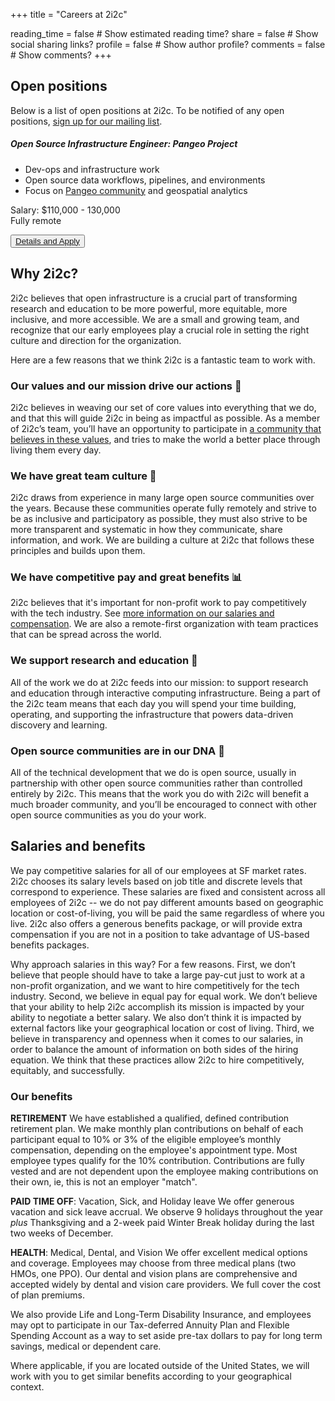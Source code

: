 +++
title = "Careers at 2i2c"

reading_time = false  # Show estimated reading time?
share = false  # Show social sharing links?
profile = false  # Show author profile?
comments = false  # Show comments?
+++

## Open positions

Below is a list of open positions at 2i2c. To be notified of any open positions, [sign up for our mailing list](/#contact).


<div class="card-group job-cards">
    <div class="card col-6 p-0">
        <div class="card-body text-left p-4 mb-0">
        <h5 class="card-title mb-3 mt-0">Open Source Infrastructure Engineer: Pangeo Project</h5>
            <ul>
                <li>Dev-ops and infrastructure work</li>
                <li>Open source data workflows, pipelines, and environments</li>
                <li>Focus on <a href="https://pangeo.io">Pangeo community</a> and geospatial analytics</li>
            </ul>
            <p class="extra-info">Salary: $110,000 - 130,000<br />Fully remote</p>
        </div>
        <div class="card-footer text-center">
            <button type="button" class="btn btn-primary"><a href="/job/osie-pangeo" class="card-link text-white">Details and Apply</a></button>
        </div>
    </div>
</div>

## Why 2i2c?

2i2c believes that open infrastructure is a crucial part of transforming research and education to be more powerful, more equitable, more inclusive, and more accessible. We are a small and growing team, and recognize that our early employees play a crucial role in setting the right culture and direction for the organization.

Here are a few reasons that we think 2i2c is a fantastic team to work with.

### Our values and our mission drive our actions 🧭

2i2c believes in weaving our set of core values into everything that we do, and that this will guide 2i2c in being as impactful as possible. As a member of 2i2c’s team, you’ll have an opportunity to participate in [a community that believes in these values](/about), and tries to make the world a better place through living them every day.

### We have great team culture 🙌

2i2c draws from experience in many large open source communities over the years. Because these communities operate fully remotely and strive to be as inclusive and participatory as possible, they must also strive to be more transparent and systematic in how they communicate, share information, and work. We are building a culture at 2i2c that follows these principles and builds upon them.

### We have competitive pay and great benefits 📊

2i2c believes that it's important for non-profit work to pay competitively with the tech industry. See [more information on our salaries and compensation](#salaries-and-benefits). We are also a remote-first organization with team practices that can be spread across the world.

### We support research and education 🔬

All of the work we do at 2i2c feeds into our mission: to support research and education through interactive computing infrastructure. Being a part of the 2i2c team means that each day you will spend your time building, operating, and supporting the infrastructure that powers data-driven discovery and learning.

### Open source communities are in our DNA 🤝

All of the technical development that we do is open source, usually in partnership with other open source communities rather than controlled entirely by 2i2c. This means that the work you do with 2i2c will benefit a much broader community, and you’ll be encouraged to connect with other open source communities as you do your work.

## Salaries and benefits

We pay competitive salaries for all of our employees at SF market rates. 2i2c chooses its salary levels based on job title and discrete levels that correspond to experience. These salaries are fixed and consistent across all employees of 2i2c -- we do not pay different amounts based on geographic location or cost-of-living, you will be paid the same regardless of where you live. 2i2c also offers a generous benefits package, or will provide extra compensation if you are not in a position to take advantage of US-based benefits packages.

Why approach salaries in this way? For a few reasons. First, we don’t believe that people should have to take a large pay-cut just to work at a non-profit organization, and we want to hire competitively for the tech industry. Second, we believe in equal pay for equal work. We don’t believe that your ability to help 2i2c accomplish its mission is impacted by your ability to negotiate a better salary. We also don’t think it is impacted by external factors like your geographical location or cost of living. Third, we believe in transparency and openness when it comes to our salaries, in order to balance the amount of information on both sides of the hiring equation. We think that these practices allow 2i2c to hire competitively, equitably, and successfully.

### Our benefits

**RETIREMENT**
We have established a qualified, defined contribution retirement plan. We make monthly plan contributions on behalf of each participant equal to 10% or 3% of the eligible employee’s monthly compensation, depending on the employee's appointment type. Most employee types qualify for the 10% contribution. Contributions are fully vested and are not dependent upon the employee making contributions on their own, ie, this is not an employer "match".

**PAID TIME OFF**: Vacation, Sick, and Holiday leave
We offer generous vacation and sick leave accrual. We observe 9 holidays throughout the year *plus* Thanksgiving and a 2-week paid Winter Break holiday during the last two weeks of December.

**HEALTH**: Medical, Dental, and Vision
We offer excellent medical options and coverage. Employees may choose from three medical plans (two HMOs, one PPO). Our dental and vision plans are comprehensive and accepted widely by dental and vision care providers. We full cover the cost of plan premiums.

We also provide Life and Long-Term Disability Insurance, and employees may opt to participate in our Tax-deferred Annuity Plan and Flexible Spending Account as a way to set aside pre-tax dollars to pay for long term savings, medical or dependent care.

Where applicable, if you are located outside of the United States, we will work with you to get similar benefits according to your geographical context.

